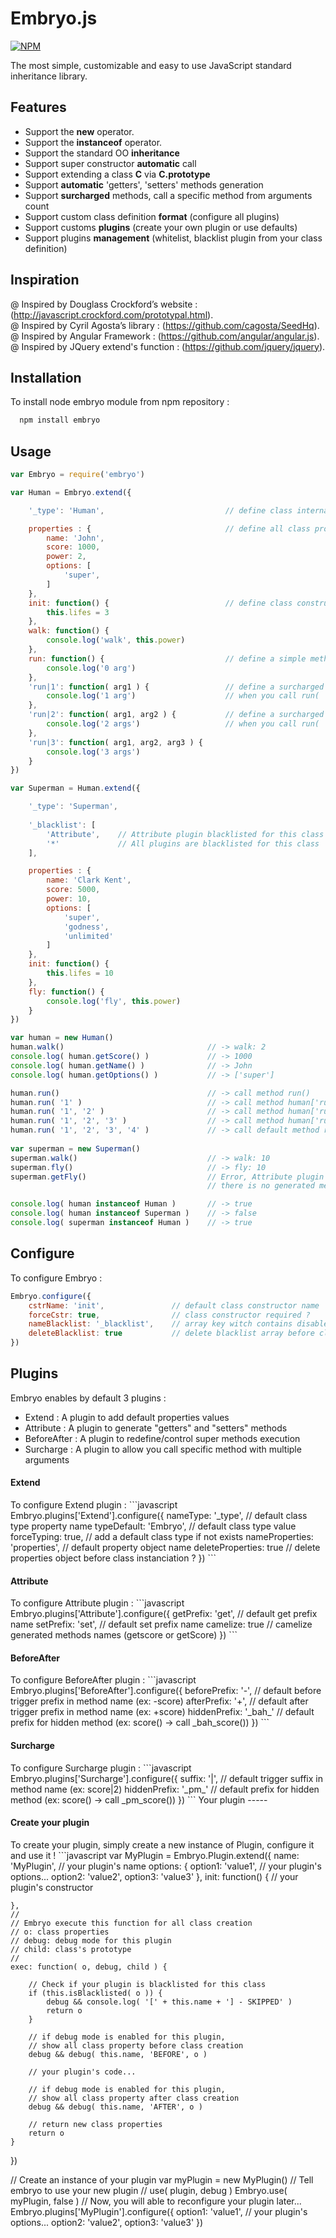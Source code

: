 # Embryo.js
[![NPM](https://nodei.co/npm/embryo.png?downloads=true)](https://nodei.co/npm/embryo/)

The most simple, customizable and easy to use JavaScript standard inheritance library.

Features
-----
 * Support the **new** operator.
 * Support the **instanceof** operator.
 * Support the standard OO **inheritance**
 * Support super constructor **automatic** call
 * Support extending a class **C** via **C.prototype**
 * Support **automatic** 'getters', 'setters' methods generation
 * Support **surcharged** methods, call a specific method from arguments count
 * Support custom class definition **format** (configure all plugins)
 * Support customs **plugins** (create your own plugin or use defaults)
 * Support plugins **management** (whitelist, blacklist plugin from your class definition)

Inspiration
-----
 @ Inspired by Douglass Crockford’s website :(http://javascript.crockford.com/prototypal.html).<br />
 @ Inspired by Cyril Agosta’s library : (https://github.com/cagosta/SeedHq).<br />
 @ Inspired by Angular Framework : (https://github.com/angular/angular.js).<br />
 @ Inspired by JQuery extend's function : (https://github.com/jquery/jquery).<br />
 
Installation
-----
To install node embryo module from npm repository :
``` sh
  npm install embryo
```
Usage
-----
```javascript
var Embryo = require('embryo')

var Human = Embryo.extend({

    '_type': 'Human',							// define class internal type

    properties : {								// define all class properties
        name: 'John',
        score: 1000,
        power: 2,
        options: [
            'super',
        ]
    },
    init: function() {							// define class constructor
        this.lifes = 3
    },
    walk: function() {
        console.log('walk', this.power)
    },
    run: function() {							// define a simple method
        console.log('0 arg')
    },
	'run|1': function( arg1 ) {					// define a surcharged method 
        console.log('1 arg')					// when you call run( 'foo' )
    },
    'run|2': function( arg1, arg2 ) {			// define a surcharged method
        console.log('2 args')					// when you call run( 'foo', 'bar' )
    },
    'run|3': function( arg1, arg2, arg3 ) {
        console.log('3 args')
    }
})

var Superman = Human.extend({

    '_type': 'Superman',
    
    '_blacklist': [
    	'Attribute',	// Attribute plugin blacklisted for this class
    	'*'				// All plugins are blacklisted for this class
    ],

    properties : {
        name: 'Clark Kent',
        score: 5000,
        power: 10,
        options: [
            'super',
            'godness',
            'unlimited'
        ]
    },
    init: function() {
        this.lifes = 10
    },
    fly: function() {
        console.log('fly', this.power)
    }
})

var human = new Human()
human.walk()								// -> walk: 2
console.log( human.getScore() )				// -> 1000
console.log( human.getName() )				// -> John
console.log( human.getOptions() )			// -> ['super']

human.run()									// -> call method run()
human.run( '1' )							// -> call method human['run|1']()
human.run( '1', '2' )						// -> call method human['run|2']()
human.run( '1', '2', '3' )					// -> call method human['run|3']()
human.run( '1', '2', '3', '4' )				// -> call default method run()
 
var superman = new Superman()
superman.walk()								// -> walk: 10
superman.fly()								// -> fly: 10
superman.getFly()							// Error, Attribute plugin blacklisted,
											// there is no generated method with name 'getFly'

console.log( human instanceof Human ) 		// -> true
console.log( human instanceof Superman )	// -> false
console.log( superman instanceof Human )	// -> true
```

Configure
-----
To configure Embryo :
```javascript
Embryo.configure({
    cstrName: 'init',				// default class constructor name
    forceCstr: true,				// class constructor required ?
    nameBlacklist: '_blacklist',	// array key witch contains disabled plugins names	
    deleteBlacklist: true			// delete blacklist array before class instanciation ?
})
```
Plugins
-----
Embryo enables by default 3 plugins :
 * Extend : A plugin to add default properties values
 * Attribute : A plugin to generate "getters" and "setters" methods
 * BeforeAfter : A plugin to redefine/control super methods execution
 * Surcharge : A plugin to allow you call specific method with multiple arguments

<h4>Extend</h4>
To configure Extend plugin :
```javascript
Embryo.plugins['Extend'].configure({
    nameType: '_type',				// default class type property name
    typeDefault: 'Embryo',			// default class type value
    forceTyping: true,				// add a default class type if not exists
    nameProperties: 'properties',	// default property object name
    deleteProperties: true			// delete properties object before class instanciation ?
})
```
<h4>Attribute</h4>
To configure Attribute plugin :
```javascript
Embryo.plugins['Attribute'].configure({
	getPrefix: 'get',		// default get prefix name
    setPrefix: 'set',		// default set prefix name
    camelize: true			// camelize generated methods names (getscore or getScore)
})
```
<h4>BeforeAfter</h4>
To configure BeforeAfter plugin :
```javascript
Embryo.plugins['BeforeAfter'].configure({
	beforePrefix: '-',		// default before trigger prefix in method name (ex: -score)
    afterPrefix: '+',		// default after trigger prefix in method name (ex: +score)
    hiddenPrefix: '_bah_'	// default prefix for hidden method (ex: score() -> call _bah_score())
})
```
<h4>Surcharge</h4>
To configure Surcharge plugin :
```javascript
Embryo.plugins['Surcharge'].configure({
	suffix: '|',			// default trigger suffix in method name (ex: score|2)
    hiddenPrefix: '_pm_'	// default prefix for hidden method (ex: score() -> call _pm_score())
})
```
Your plugin
-----
<h4>Create your plugin</h4>
To create your plugin, simply create a new instance of Plugin, configure it and use it !
```javascript
var MyPlugin = Embryo.Plugin.extend({
    name: 'MyPlugin',						// your plugin's name
    options: {
        option1: 'value1',					// your plugin's options...
        option2: 'value2',
        option3: 'value3'
    },
    init: function() {						// your plugin's constructor
        
    },
    //
    // Embryo execute this function for all class creation
    // o: class properties
    // debug: debug mode for this plugin
    // child: class's prototype
    //
    exec: function( o, debug, child ) {

		// Check if your plugin is blacklisted for this class
        if (this.isBlacklisted( o )) {
            debug && console.log( '[' + this.name + '] - SKIPPED' )
            return o
        }

		// if debug mode is enabled for this plugin,
		// show all class property before class creation
        debug && debug( this.name, 'BEFORE', o )

        // your plugin's code...        

		// if debug mode is enabled for this plugin,
		// show all class property after class creation
        debug && debug( this.name, 'AFTER', o )

		// return new class properties
        return o
    }
})

// Create an instance of your plugin
var myPlugin = new MyPlugin()
// Tell embryo to use your new plugin
// use( plugin, debug )
Embryo.use( myPlugin, false )
// Now, you will able to reconfigure your plugin later...
Embryo.plugins['MyPlugin'].configure({
	option1: 'value1',					// your plugin's options...
    option2: 'value2',
    option3: 'value3' 
})
```
